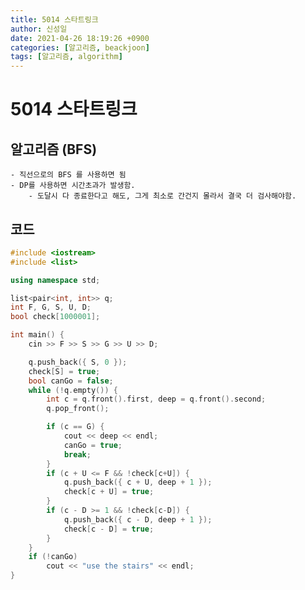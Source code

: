```yaml
---
title: 5014 스타트링크
author: 신성일
date: 2021-04-26 18:19:26 +0900
categories: [알고리즘, beackjoon]
tags: [알고리즘, algorithm]
---
```


# 5014 스타트링크

## 알고리즘 (BFS)

    - 직선으로의 BFS 를 사용하면 됨
    - DP를 사용하면 시간초과가 발생함.
    	- 도달시 다 종료한다고 해도, 그게 최소로 간건지 몰라서 결국 더 검사해야함.

## 코드

```cpp
#include <iostream>
#include <list>

using namespace std;

list<pair<int, int>> q;
int F, G, S, U, D;
bool check[1000001];

int main() {
	cin >> F >> S >> G >> U >> D;

	q.push_back({ S, 0 });
	check[S] = true;
	bool canGo = false;
	while (!q.empty()) {
		int c = q.front().first, deep = q.front().second;
		q.pop_front();

		if (c == G) {
			cout << deep << endl;
			canGo = true;
			break;
		}
		if (c + U <= F && !check[c+U]) {
			q.push_back({ c + U, deep + 1 });
			check[c + U] = true;
		}
		if (c - D >= 1 && !check[c-D]) {
			q.push_back({ c - D, deep + 1 });
			check[c - D] = true;
		}
	}
	if (!canGo)
		cout << "use the stairs" << endl;
}
```
